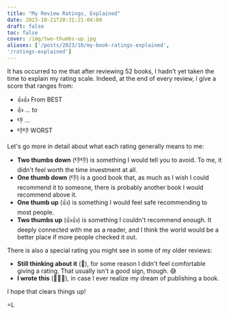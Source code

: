 ```yaml
---
title: "My Review Ratings, Explained"
date: 2023-10-21T20:31:21-04:00
draft: false
toc: false
cover: /img/two-thumbs-up.jpg
aliases: ['/posts/2023/10/my-book-ratings-explained',
'/ratings-explained']
---
```


It has occurred to me that after reviewing 52 books, I hadn't yet taken the
time to explain my rating scale. Indeed, at the end of every review, I
give a score that ranges from:

- 👍👍 From BEST
- 👍   ... to
- 👎   ...
- 👎👎 WORST

Let's go more in detail about what each rating generally means to me:

- **Two thumbs down** (👎👎) is something I would tell you to avoid. To me, it didn't feel worth the time investment at all.
- **One thumb down** (👎) is a good book that, as much as I wish I could recommend it
  to someone, there is probably another book I would recommend above it.
- **One thumb up** (👍) is something I would feel safe recommending to most people.
- **Two thumbs up** (👍👍) is something I couldn't recommend enough. It deeply connected with me
  as a reader, and I think the world would be a better place if more
  people checked it out.

There is also a special rating you might see in some of my older
reviews:

- **Still thinking about it** (:thinking:), for some reason I didn't feel comfortable
  giving a rating. That usually isn't a good sign, though. 😅
- **I wrote this** (🙋🏻‍♂️), in case I ever realize my dream of
  publishing a book.

I hope that clears things up!

=L
